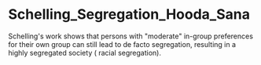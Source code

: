 # Schelling_Segregation_Hooda_Sana
Schelling's work shows that persons with "moderate" in-group preferences for their own group can still lead to de facto segregation, resulting in a highly segregated society ( racial segregation).
